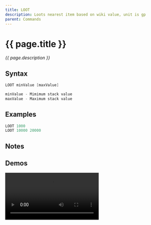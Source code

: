 ```yaml
---
title: LOOT
description: Loots nearest item based on wiki value, unit is gp
parent: Commands
---
```


# {{ page.title }}

_{{ page.description }}_

## Syntax

```java
LOOT minValue [maxValue] 

minValue - Mimimum stack value
maxValue - Maximum stack value
```

## Examples

```java
LOOT 1000
LOOT 10000 20000
```

## Notes


## Demos

![](https://i.imgur.com/tDhyhno.mp4)

